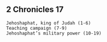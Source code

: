 ## 2 Chronicles 17

```
Jehoshaphat, king of Judah (1-6)
Teaching campaign (7-9)
Jehoshaphat’s military power (10-19)
```
